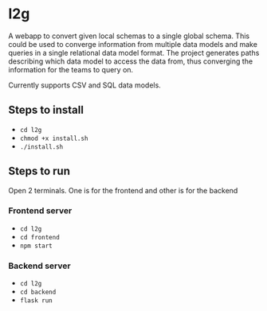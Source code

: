 # l2g
A webapp to convert given local schemas to a single global schema. This could be used to converge information from multiple data models and make queries in a single relational data model format. The project generates paths describing which data model to access the data from, thus converging the information for the teams to query on.

Currently supports CSV and SQL data models.

## Steps to install
- `cd l2g`
- `chmod +x install.sh`
- `./install.sh`

## Steps to run
Open 2 terminals. One is for the frontend and other is for the backend

### Frontend server
- `cd l2g`
- `cd frontend`
- `npm start`

### Backend server
- `cd l2g`
- `cd backend`
- `flask run`
